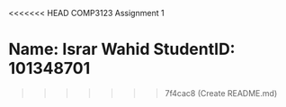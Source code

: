 <<<<<<< HEAD
COMP3123 Assignment 1 

Name: Israr Wahid
StudentID: 101348701
=======


>>>>>>> 7f4cac8 (Create README.md)
